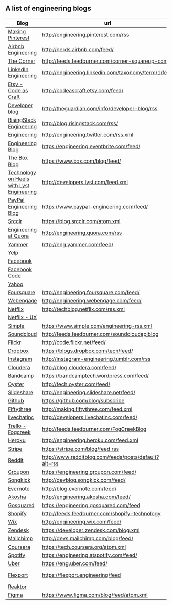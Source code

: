 ## A list of engineering blogs

|Blog|url|Twitter|
|----|---|-------|
|[Making Pinterest](http://engineering.pinterest.com/)|http://engineering.pinterest.com/rss|[@PinterestEng](https://twitter.com/PinterestEng)|
|[Airbnb Engineering](http://nerds.airbnb.com)|http://nerds.airbnb.com/feed/||
|[The Corner](http://corner.squareup.com)|http://feeds.feedburner.com/corner-squareup-com|[@squareeng](https://twitter.com/squareeng)|
|[LinkedIn Engineering](http://engineering.linkedin.com/blog)|http://engineering.linkedin.com/taxonomy/term/1/feed|[@LinkedInEng](https://twitter.com/LinkedInEng)|
|[Etsy - Code as Craft](https://codeascraft.com)|http://codeascraft.etsy.com/feed/|[@codeascraft](https://twitter.com/codeascraft)|
|[Developer blog](http://www.theguardian.com/info/developer-blog)|http://theguardian.com/info/developer-blog/rss|[@gdndevelopers](https://twitter.com/gdndevelopers)|
|[RisingStack Engineering](http://blog.risingstack.com/)|http://blog.risingstack.com/rss/||
|[Engineering](https://engineering.twitter.com)|http://engineering.twitter.com/rss.xml|[List](https://twitter.com/twitter/lists/twitter-engineering)|
|[Engineering Blog](https://engineering.eventbrite.com)|https://engineering.eventbrite.com/feed/|[@evbeng](https://twitter.com/evbeng)|
|[The Box Blog](https://www.box.com/blog/engineering/)|https://www.box.com/blog/feed/|[@boxeng](https://twitter.com/boxeng)|
|[Technology on Heels with Lyst Engineering](http://developers.lyst.com)|http://developers.lyst.com/feed.xml|[@MakingLyst](https://twitter.com/MakingLyst)|
|[PayPal Engineering Blog](https://www.paypal-engineering.com)|https://www.paypal-engineering.com/feed/||
|[Srcclr](https://blog.srcclr.com/)|https://blog.srcclr.com/atom.xml|[@srcclr](https://twitter.com/srcclr)|
|[Engineering at Quora](http://engineering.quora.com/)|http://engineering.quora.com/rss||
|[Yammer](http://eng.yammer.com/blog/)|http://eng.yammer.com/feed/|[@YammerEng](https://twitter.com/YammerEng)|
|[Yelp](http://engineeringblog.yelp.com/)|||
|[Facebook](https://www.facebook.com/Engineering)||[@fb_engineering](https://twitter.com/fb_engineering)|
|[Facebook Code](https://code.facebook.com/)||[@fbOpenSource](https://twitter.com/fbOpenSource)|
|[Yahoo](http://labs.yahoo.com/)||[@YahooLabs](https://twitter.com/YahooLabs)|
|[Foursquare](http://engineering.foursquare.com/)|http://engineering.foursquare.com/feed/||
|[Webengage](http://engineering.webengage.com/)|http://engineering.webengage.com/feed/||
|[Netflix](http://techblog.netflix.com/)|http://techblog.netflix.com/rss.xml||
|[Netflix - UX](https://plus.google.com/118323119241802119165/posts)|||
|[Simple](https://www.simple.com/engineering)|https://www.simple.com/engineering-rss.xml||
|[Soundcloud](https://developers.soundcloud.com/blog/)|http://feeds.feedburner.com/soundcloudapiblog|[@soundclouddev](https://twitter.com/soundclouddev)|
|[Flickr](http://code.flickr.net/)|http://code.flickr.net/feed/||
|[Dropbox](https://blogs.dropbox.com/tech/)|https://blogs.dropbox.com/tech/feed/||
|[Instagram](http://instagram-engineering.tumblr.com/)|http://instagram-engineering.tumblr.com/rss||
|[Cloudera](http://blog.cloudera.com/blog/)|http://blog.cloudera.com/feed/|[@ClouderaEng](https://twitter.com/ClouderaEng)|
|[Bandcamp](https://bandcamptech.wordpress.com)|https://bandcamptech.wordpress.com/feed/||
|[Oyster](http://tech.oyster.com/)|http://tech.oyster.com/feed/||
|[Slideshare](http://engineering.slideshare.net/)|http://engineering.slideshare.net/feed/||
|[Github](https://github.com/blog/category/engineering)|https://github.com/blog/subscribe|[@githubstatus](https://twitter.com/githubstatus)|
|[Fiftythree](http://making.fiftythree.com/)|http://making.fiftythree.com/feed.xml||
|[livechatinc](http://developers.livechatinc.com/blog/)|http://developers.livechatinc.com/feed/||
|[Trello - Fogcreek](http://blog.fogcreek.com/)|http://feeds.feedburner.com/FogCreekBlog||
|[Heroku](http://engineering.heroku.com/)|http://engineering.heroku.com/feed.xml||
|[Stripe](https://stripe.com/blog)|https://stripe.com/blog/feed.rss||
|[Reddit](http://www.redditblog.com/)|http://www.redditblog.com/feeds/posts/default?alt=rss||
|[Groupon](https://engineering.groupon.com/)|https://engineering.groupon.com/feed/||
|[Songkick](http://devblog.songkick.com/)|http://devblog.songkick.com/feed/||
|[Evernote](https://blog.evernote.com/tech/)|http://blog.evernote.com/feed/||
|[Akosha](http://engineering.akosha.com/)|http://engineering.akosha.com/feed/||
|[Gosquared](https://engineering.gosquared.com/)|https://engineering.gosquared.com/feed||
|[Shopify](http://www.shopify.com/technology)|http://feeds.feedburner.com/shopify-technology||
|[Wix](http://engineering.wix.com/)|http://engineering.wix.com/feed/|[@WixEng](https://twitter.com/WixEng)|
|[Zendesk](https://developer.zendesk.com/blog)|https://developer.zendesk.com/blog.xml|[@zendeskdevteam](https://twitter.com/zendeskdevteam)|
|[Mailchimp](http://devs.mailchimp.com/blog/)|http://devs.mailchimp.com/blog/feed/||
|[Coursera](https://tech.coursera.org/)|https://tech.coursera.org/atom.xml|[@courseraeng](https://twitter.com/courseraeng)|
|[Spotify](https://labs.spotify.com/)|https://engineering.atspotify.com/feed/|[@SpotifyEng](https://twitter.com/SpotifyEng)|
|[Uber](https://eng.uber.com/)|https://eng.uber.com/feed/|[@ubereng](https://twitter.com/ubereng)|
|[Flexport](https://flexport.engineering/)|https://flexport.engineering/feed|(@FlexportEng)[https://twitter.com/FlexportEng]|
|[Reaktor](https://www.reaktor.com/blog/)||
|[Figma](https://www.figma.com/blog/section/engineering/)|https://www.figma.com/blog/feed/atom.xml||
